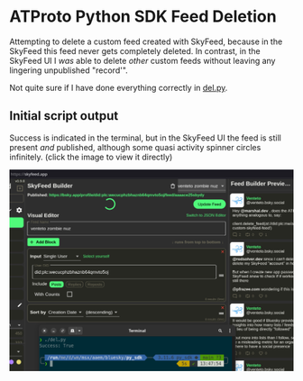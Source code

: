 # ATProto Python SDK Feed Deletion
Attempting to delete a custom feed created with SkyFeed, because in the SkyFeed this feed never gets completely deleted. In contrast, in the SkyFeed UI I *was* able to delete *other* custom feeds without leaving any lingering unpublished "record'".

Not quite sure if I have done everything correctly in [del.py](del.py).

## Initial script output
Success is indicated in the terminal, but in the SkyFeed UI the feed is still present *and* published, although some quasi activity spinner circles infinitely.
(click the image to view it directly)

[
    ![Screenshot of script output.](screenshot.png)
](https://raw.githubusercontent.com/venteto/apsfd/main/screenshot.png)